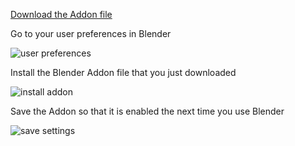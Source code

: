 [Download the Addon file](https://github.com/chinedufn/blender-iks-to-fks/releases/download/2.0.0/convert-ik-to-fk.py)

Go to your user preferences in Blender

![user preferences](screenshots/user-preferences.png)

Install the Blender Addon file that you just downloaded

![install addon](screenshots/install-addon.png)

Save the Addon so that it is enabled the next time you use Blender

![save settings](screenshots/save-settings.png)
